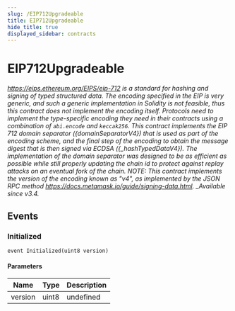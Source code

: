 ```yaml
---
slug: /EIP712Upgradeable
title: EIP712Upgradeable
hide_title: true
displayed_sidebar: contracts
---
```


# EIP712Upgradeable

*https://eips.ethereum.org/EIPS/eip-712 is a standard for hashing and signing of typed structured data. The encoding specified in the EIP is very generic, and such a generic implementation in Solidity is not feasible, thus this contract does not implement the encoding itself. Protocols need to implement the type-specific encoding they need in their contracts using a combination of `abi.encode` and `keccak256`. This contract implements the EIP 712 domain separator ({*domainSeparatorV4}) that is used as part of the encoding scheme, and the final step of the encoding to obtain the message digest that is then signed via ECDSA ({\_hashTypedDataV4}). The implementation of the domain separator was designed to be as efficient as possible while still properly updating the chain id to protect against replay attacks on an eventual fork of the chain. NOTE: This contract implements the version of the encoding known as &quot;v4&quot;, as implemented by the JSON RPC method https://docs.metamask.io/guide/signing-data.html. \_Available since v3.4.**

## Events

### Initialized

```solidity
event Initialized(uint8 version)
```

#### Parameters

| Name    | Type  | Description |
| ------- | ----- | ----------- |
| version | uint8 | undefined   |
